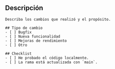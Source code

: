  ## Descripción
    Describa los cambios que realizó y el propósito.
    
    ## Tipo de cambio
    - [ ] Bugfix
    - [ ] Nueva funcionalidad
    - [ ] Mejoras de rendimiento
    - [ ] Otro
    
    ## Checklist
    - [ ] He probado el código localmente.
    - [ ] La rama está actualizada con `main`.